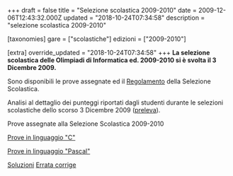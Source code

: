 +++
draft = false
title = "Selezione scolastica 2009-2010"
date = 2009-12-06T12:43:32.000Z
updated = "2018-10-24T07:34:58"
description = "selezione scolastica 2009-2010"

[taxonomies]
gare = ["scolastiche"]
edizioni = ["2009-2010"]

[extra]
override_updated = "2018-10-24T07:34:58"
+++
**La selezione scolastica delle Olimpiadi di Informatica ed. 2009-2010 si è svolta il 3 Dicembre 2009.**
<!-- more -->


Sono disponibili le prove assegnate ed il [Regolamento](/oldsite/sc2009/OII-RegSelScolastica_rev2-10-09.pdf) della Selezione Scolastica.

Analisi al dettaglio dei punteggi riportati dagli studenti durante le selezioni scolastiche dello scorso 3 Dicembre 2009 ([preleva](/oldsite/sc2009/Analisi_Risultati_Scolastica.pdf)).

Prove assegnate alla Selezione Scolastica 2009-2010

[Prove in linguaggio "C"](/oldsite/106/Selez_scol__2009_C.pdf)

[Prove in linguaggio "Pascal"](/oldsite/106/Selez_scol__2009_Pascal.pdf)

[Soluzioni](/oldsite/106/Selez_scol__2009_SOLUZIONI.pdf)
[Errata corrige](/oldsite/106/Errata%20Corrige-N.1%20logico-matematico.pdf)
